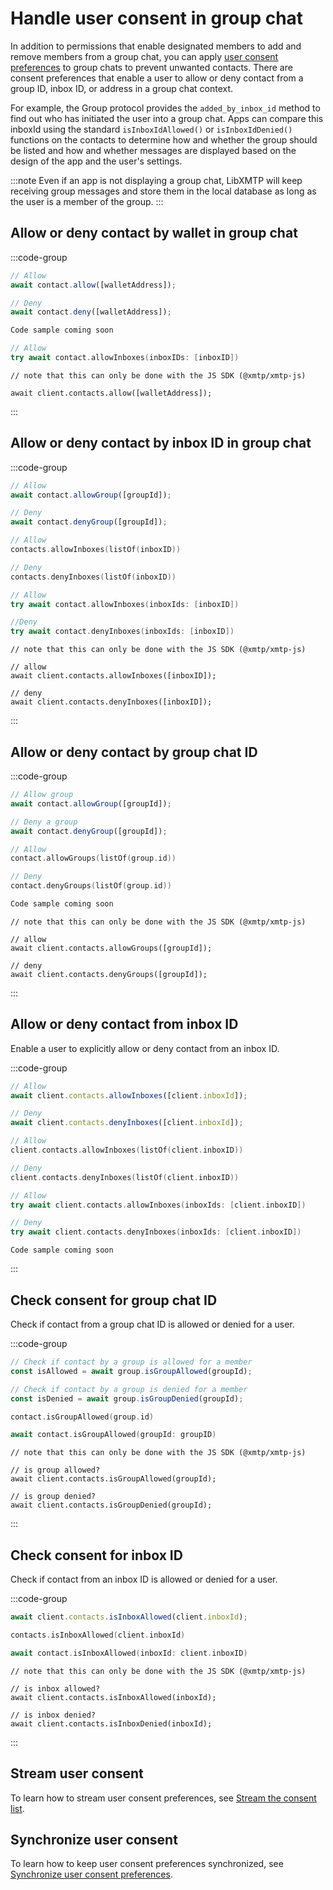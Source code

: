 # Handle user consent in group chat

In addition to permissions that enable designated members to add and remove members from a group chat, you can apply [user consent preferences](/consent/user-consent) to group chats to prevent unwanted contacts. There are consent preferences that enable a user to allow or deny contact from a group ID, inbox ID, or address in a group chat context.

For example, the Group protocol provides the `added_by_inbox_id` method to find out who has initiated the user into a group chat. Apps can compare this inboxId using the standard `isInboxIdAllowed()` or `isInboxIdDenied()` functions on the contacts to determine how and whether the group should be listed and how and whether messages are displayed based on the design of the app and the user's settings.

:::note
Even if an app is not displaying a group chat, LibXMTP will keep receiving group messages and store them in the local database as long as the user is a member of the group.
:::

## Allow or deny contact by wallet in group chat

:::code-group

```jsx [React Native]
// Allow
await contact.allow([walletAddress]);

// Deny
await contact.deny([walletAddress]);
```

```kotlin [Kotlin]
Code sample coming soon
```

```swift [Swift]
// Allow
try await contact.allowInboxes(inboxIDs: [inboxID])
```

```tsx [Node]
// note that this can only be done with the JS SDK (@xmtp/xmtp-js)

await client.contacts.allow([walletAddress]);
```

:::

## Allow or deny contact by inbox ID in group chat

:::code-group

```jsx [React Native]
// Allow
await contact.allowGroup([groupId]);

// Deny
await contact.denyGroup([groupId]);
```

```kotlin [Kotlin]
// Allow
contacts.allowInboxes(listOf(inboxID))

// Deny
contacts.denyInboxes(listOf(inboxID))
```

```swift [Swift]
// Allow
try await contact.allowInboxes(inboxIds: [inboxID])

//Deny
try await contact.denyInboxes(inboxIds: [inboxID])
```

```tsx [Node]
// note that this can only be done with the JS SDK (@xmtp/xmtp-js)

// allow
await client.contacts.allowInboxes([inboxID]);

// deny
await client.contacts.denyInboxes([inboxID]);
```

:::

## Allow or deny contact by group chat ID

:::code-group

```jsx [React Native]
// Allow group
await contact.allowGroup([groupId]);

// Deny a group
await contact.denyGroup([groupId]);
```

```kotlin [Kotlin]
// Allow
contact.allowGroups(listOf(group.id))

// Deny
contact.denyGroups(listOf(group.id))
```

```swift [Swift]
Code sample coming soon
```

```tsx [Node]
// note that this can only be done with the JS SDK (@xmtp/xmtp-js)

// allow
await client.contacts.allowGroups([groupId]);

// deny
await client.contacts.denyGroups([groupId]);
```

:::

## Allow or deny contact from inbox ID

Enable a user to explicitly allow or deny contact from an inbox ID.

:::code-group

```jsx [React Native]
// Allow
await client.contacts.allowInboxes([client.inboxId]);

// Deny
await client.contacts.denyInboxes([client.inboxId]);
```

```kotlin [Kotlin]
// Allow
client.contacts.allowInboxes(listOf(client.inboxID))

// Deny
client.contacts.denyInboxes(listOf(client.inboxID))
```

```swift [Swift]
// Allow
try await client.contacts.allowInboxes(inboxIds: [client.inboxID])

// Deny
try await client.contacts.denyInboxes(inboxIds: [client.inboxID])
```

```tsx [Node]
Code sample coming soon
```

:::

## Check consent for group chat ID

Check if contact from a group chat ID is allowed or denied for a user.

:::code-group

```jsx [React Native]
// Check if contact by a group is allowed for a member
const isAllowed = await group.isGroupAllowed(groupId);

// Check if contact by a group is denied for a member
const isDenied = await group.isGroupDenied(groupId);
```

```kotlin [Kotlin]
contact.isGroupAllowed(group.id)
```

```swift [Swift]
await contact.isGroupAllowed(groupId: groupID)
```

```tsx [Node]
// note that this can only be done with the JS SDK (@xmtp/xmtp-js)

// is group allowed?
await client.contacts.isGroupAllowed(groupId);

// is group denied?
await client.contacts.isGroupDenied(groupId);
```

:::

## Check consent for inbox ID

Check if contact from an inbox ID is allowed or denied for a user.

:::code-group

```jsx [React Native]
await client.contacts.isInboxAllowed(client.inboxId);
```

```kotlin [Kotlin]
contacts.isInboxAllowed(client.inboxId)
```

```swift [Swift]
await contact.isInboxAllowed(inboxId: client.inboxID)
```

```tsx [Node]
// note that this can only be done with the JS SDK (@xmtp/xmtp-js)

// is inbox allowed?
await client.contacts.isInboxAllowed(inboxId);

// is inbox denied?
await client.contacts.isInboxDenied(inboxId);
```

:::

## Stream user consent

To learn how to stream user consent preferences, see [Stream the consent list](/consent/consent-methods#stream-the-consent-list).

## Synchronize user consent

To learn how to keep user consent preferences synchronized, see [Synchronize user consent preferences](/consent/consent-methods#synchronize-user-consent-preferences).
